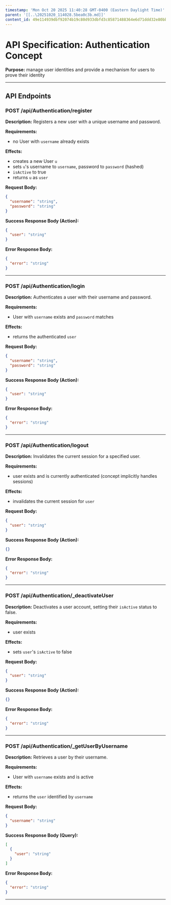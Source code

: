 ```yaml
---
timestamp: 'Mon Oct 20 2025 11:40:28 GMT-0400 (Eastern Daylight Time)'
parent: '[[..\20251020_114028.5bea0c3b.md]]'
content_id: 49e114939dbf92074b19c80d933dbfd3c85871488364e6d71ddd32e80bbdd3c8
---
```


# API Specification: Authentication Concept

**Purpose:** manage user identities and provide a mechanism for users to prove their identity

***

## API Endpoints

### POST /api/Authentication/register

**Description:** Registers a new user with a unique username and password.

**Requirements:**

* no User with `username` already exists

**Effects:**

* creates a new User `u`
* sets `u`'s username to `username`, password to `password` (hashed)
* `isActive` to true
* returns `u` as `user`

**Request Body:**

```json
{
  "username": "string",
  "password": "string"
}
```

**Success Response Body (Action):**

```json
{
  "user": "string"
}
```

**Error Response Body:**

```json
{
  "error": "string"
}
```

***

### POST /api/Authentication/login

**Description:** Authenticates a user with their username and password.

**Requirements:**

* User with `username` exists and `password` matches

**Effects:**

* returns the authenticated `user`

**Request Body:**

```json
{
  "username": "string",
  "password": "string"
}
```

**Success Response Body (Action):**

```json
{
  "user": "string"
}
```

**Error Response Body:**

```json
{
  "error": "string"
}
```

***

### POST /api/Authentication/logout

**Description:** Invalidates the current session for a specified user.

**Requirements:**

* user exists and is currently authenticated (concept implicitly handles sessions)

**Effects:**

* invalidates the current session for `user`

**Request Body:**

```json
{
  "user": "string"
}
```

**Success Response Body (Action):**

```json
{}
```

**Error Response Body:**

```json
{
  "error": "string"
}
```

***

### POST /api/Authentication/\_deactivateUser

**Description:** Deactivates a user account, setting their `isActive` status to false.

**Requirements:**

* user exists

**Effects:**

* sets `user`'s `isActive` to false

**Request Body:**

```json
{
  "user": "string"
}
```

**Success Response Body (Action):**

```json
{}
```

**Error Response Body:**

```json
{
  "error": "string"
}
```

***

### POST /api/Authentication/\_getUserByUsername

**Description:** Retrieves a user by their username.

**Requirements:**

* User with `username` exists and is active

**Effects:**

* returns the `user` identified by `username`

**Request Body:**

```json
{
  "username": "string"
}
```

**Success Response Body (Query):**

```json
[
  {
    "user": "string"
  }
]
```

**Error Response Body:**

```json
{
  "error": "string"
}
```

***
